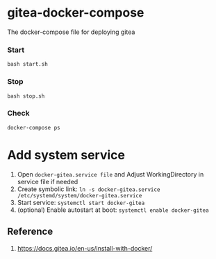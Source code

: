 # gitea-docker-compose
The docker-compose file for deploying gitea

### Start
`bash start.sh`

### Stop
`bash stop.sh`

### Check
```
docker-compose ps
```

# Add system service
1. Open `docker-gitea.service file` and Adjust WorkingDirectory in service file if needed
2. Create symbolic link: `ln -s docker-gitea.service /etc/systemd/system/docker-gitea.service`
3. Start service: `systemctl start docker-gitea`
4. (optional) Enable autostart at boot: `systemctl enable docker-gitea`

## Reference
1. https://docs.gitea.io/en-us/install-with-docker/